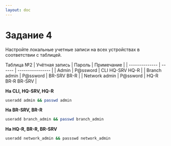 ```yaml
---
layout: doc
---
```


# Задание 4
Настройте локальные учетные записи на всех устройствах в соответствии с таблицей.

Таблица №2
| Учётная запись | Пароль   | Примечание       |
| -------------- | ------   | ---------------- |
| Admin          | P@ssword | CLI HQ-SRV HQ-R  |
| Branch admin   | P@ssword | BR-SRV BR-R      |
| Network admin  | P@ssword | HQ-R BR-R BR-SRV |

**На CLI, HQ-SRV, HQ-R**
```bash
useradd admin && passwd admin 
```

**На BR-SRV, BR-R**
```bash
useradd branch_admin && passwd branch_admin  
```

**На HQ-R, BR-R, BR-SRV**
```bash
useradd network_admin && passswd network_admin  
```
